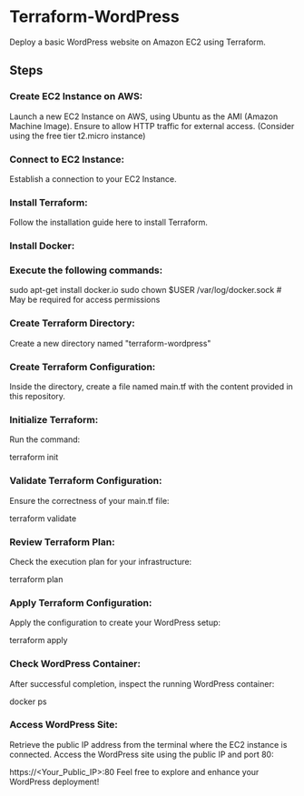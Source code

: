 # Terraform-WordPress
Deploy a basic WordPress website on Amazon EC2 using Terraform.

## Steps
### Create EC2 Instance on AWS:

Launch a new EC2 Instance on AWS, using Ubuntu as the AMI (Amazon Machine Image).
Ensure to allow HTTP traffic for external access. (Consider using the free tier t2.micro instance)
### Connect to EC2 Instance:

Establish a connection to your EC2 Instance.
### Install Terraform:

Follow the installation guide here to install Terraform.
### Install Docker:

### Execute the following commands:
sudo apt-get install docker.io
sudo chown $USER /var/log/docker.sock # May be required for access permissions

### Create Terraform Directory:

Create a new directory named "terraform-wordpress"

### Create Terraform Configuration:

Inside the directory, create a file named main.tf with the content provided in this repository.

### Initialize Terraform:

Run the command:

terraform init

### Validate Terraform Configuration:

Ensure the correctness of your main.tf file:

terraform validate

### Review Terraform Plan:

Check the execution plan for your infrastructure:

terraform plan

### Apply Terraform Configuration:

Apply the configuration to create your WordPress setup:

terraform apply

### Check WordPress Container:

After successful completion, inspect the running WordPress container:

docker ps

### Access WordPress Site:

Retrieve the public IP address from the terminal where the EC2 instance is connected.
Access the WordPress site using the public IP and port 80:

https://<Your_Public_IP>:80
Feel free to explore and enhance your WordPress deployment!
